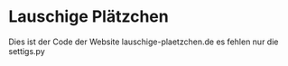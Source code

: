 # Lauschige Plätzchen

Dies ist der Code der Website lauschige-plaetzchen.de es fehlen nur die settigs.py

